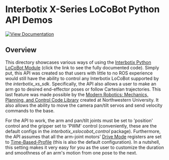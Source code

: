 # Interbotix X-Series LoCoBot Python API Demos

[![View Documentation](https://docs.trossenrobotics.com/docs_button.svg)](https://docs.trossenrobotics.com/interbotix_xslocobots_docs/ros1_packages/python_demos.html)

## Overview

This directory showcases various ways of using the [Interbotix Python LoCoBot Module](https://github.com/Interbotix/interbotix_ros_toolboxes/blob/main/interbotix_xs_toolbox/interbotix_xs_modules/src/interbotix_xs_modules/locobot.py) (click the link to see the fully documented code). Simply put, this API was created so that users with little to no ROS experience would still have the ability to control any Interbotix LoCoBot supported by the *interbotix_xs_sdk*. Specifically, the API also allows a user to make an arm go to desired end-effector poses or follow Cartesian trajectories. This last feature was made possible by the [Modern Robotics: Mechanics, Planning, and Control Code Library](https://github.com/NxRLab/ModernRobotics) created at Northwestern University. It also allows the ability to move the camera pan/tilt servos and send velocity commands to the base.

For the API to work, the arm and pan/tilt joints must be set to 'position' control and the gripper set to 'PWM' control (conveniently, these are the default configs in the *interbotix_xslocobot_control* package). Furthermore, the API assumes that all the arm-joint motors' [Drive Mode](http://emanual.robotis.com/docs/en/dxl/x/xm430-w350/#drive-mode) registers are set to [Time-Based-Profile](http://emanual.robotis.com/docs/en/dxl/x/xm430-w350/#profile-velocity112) (this is also the default configuration). In a nutshell, this setting makes it very easy for you as the user to customize the duration and smoothness of an arm's motion from one pose to the next.
